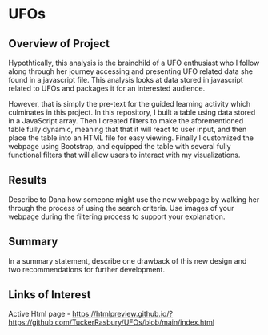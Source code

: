 # UFOs

## Overview of Project
Hypothtically, this analysis is the brainchild of a UFO enthusiast who I follow along through her journey accessing and presenting UFO related data she found in a javascript file. This analysis looks at data stored in javascript related to UFOs and packages it for an interested audience.

However, that is simply the pre-text for the guided learning activity which culminates in this project. In this repository, I built a table using data stored in a JavaScript array. Then I created filters to make the aforementioned table fully dynamic, meaning that that it will react to user input, and then place the table into an HTML file for easy viewing. Finally I customized the webpage using Bootstrap, and equipped the table with several fully functional filters that will allow users to interact with my visualizations.

## Results
Describe to Dana how someone might use the new webpage by walking her through the process of using the search criteria. Use images of your webpage during the filtering process to support your explanation.

## Summary
In a summary statement, describe one drawback of this new design and two recommendations for further development.

## Links of Interest
Active Html page - https://htmlpreview.github.io/?https://github.com/TuckerRasbury/UFOs/blob/main/index.html
